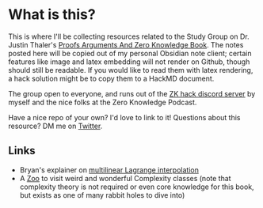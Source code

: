 # What is this?
This is where I'll be collecting resources related to the Study Group on Dr. Justin Thaler's [Proofs
Arguments And Zero Knowledge
Book](https://people.cs.georgetown.edu/jthaler/ProofsArgsAndZK.pdf). The notes
posted here will be copied out of my personal Obsidian note client; certain
features like image and latex embedding will not render on Github, though should
still be readable. If you would like to read them with latex rendering, a
hack solution might be to copy them to a HackMD document. 

The group open to everyone, and runs out of the [ZK hack discord
server](https://www.zkhack.dev/) by myself and the nice folks at the Zero Knowledge
Podcast.

Have a nice repo of your own? I'd love to link to it!
Questions about this resource? DM me on
[Twitter](https://twitter.com/cryptograthor).

## Links
- Bryan's explainer on [multilinear Lagrange interpolation](https://gist.github.com/bgillesp/4d020dde5bc04995ce21c5d5af3b55f3)
- A [Zoo](https://complexityzoo.net/Complexity_Zoo) to visit weird and wonderful Complexity classes (note that complexity theory is not required or even core knowledge for this book, but exists as one of many rabbit holes to dive into)

